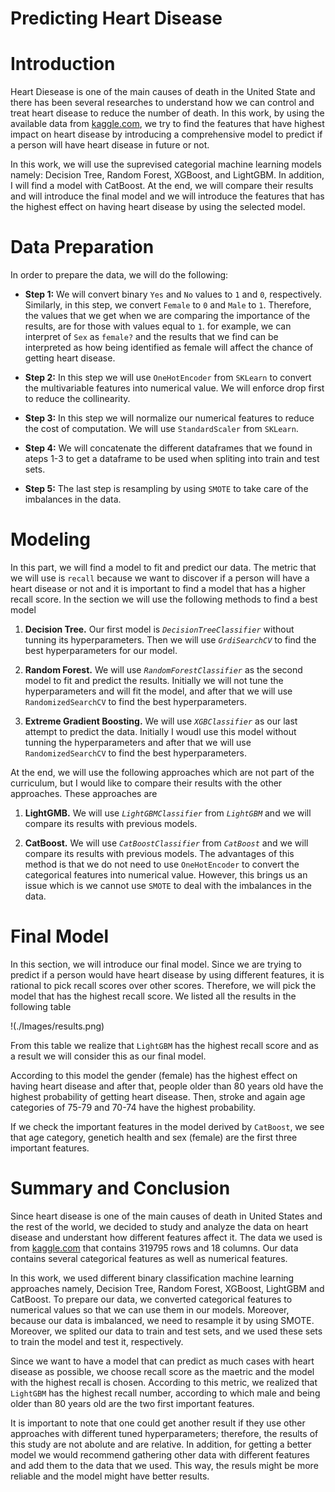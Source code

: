 # Predicting Heart Disease

# Introduction 

Heart Diesease is one of the main causes of death in the United State and there has been several researches to understand how we can control and treat heart disease to reduce the number of death. In this work, by using the available data from [kaggle.com](https://www.kaggle.com/datasets/kamilpytlak/personal-key-indicators-of-heart-disease), we try to find the features that have highest impact on heart disease by introducing a comprehensive model to predict if a person will have heart disease in future or not. 

In this work, we will use the suprevised categorial machine learning models namely: Decision Tree, Random Forest, XGBoost, and LightGBM. In addition, I will find a model with CatBoost. At the end, we will compare their results and will introduce the final model and we will introduce the features that has the highest effect on having heart disease by using the selected model.


# Data Preparation

In order to prepare the data, we will do the following:

* **Step 1:** We will convert binary `Yes` and `No` values to `1` and `0`, respectively. Similarly, in this step, we convert `Female` to `0` and `Male` to `1`. Therefore, the values that we get when we are comparing the importance of the results, are for those with values equal to `1`. for example, we can interpret of `Sex` as `female?` and the results that we find can be interpreted as how being identified as female will affect the chance of getting heart disease. 

* **Step 2:** In this step we will use `OneHotEncoder` from `SKLearn` to convert the multivariable features into numerical value. We will enforce drop first to reduce the collinearity. 

* **Step 3:** In this step we will normalize our numerical features to reduce the cost of computation. We will use `StandardScaler` from `SKLearn`. 

* **Step 4:** We will concatenate the different dataframes that we found in ateps 1-3 to get a dataframe to be used when spliting into train and test sets.

* **Step 5:** The last step is resampling by using `SMOTE` to take care of the imbalances in the data.


# Modeling

In this part, we will find a model to fit and predict our data. The metric that we will use is `recall` because we want to discover if a person will have a heart disease or not and it is important to find a model that has a higher recall score. 
In the section we will use the following methods to find a best model

1. **Decision Tree.** Our first model is *`DecisionTreeClassifier`* without tunning its hyperparameters. Then we will use *`GrdiSearchCV`* to find the best hyperparameters for our model.

2. **Random Forest.** We will use *`RandomForestClassifier`* as the second model to fit and predict the results. Initially we will not tune the hyperparameters and will fit the model, and after that we will use `RandomizedSearchCV` to find the best hyperparameters.

3. **Extreme Gradient Boosting.** We will use *`XGBClassifier`* as our last attempt to predict the data. Initially I woudl use this model without tunning the hyperparameters and after that we will use `RandomizedSearchCV` to find the best hyperparameters.

At the end, we will use the following approaches which are not part of the curriculum, but I would like to compare their results with the other approaches. These approaches are 

1. **LightGMB.** We will use *`LightGBMClassifier`* from *`LightGBM`* and we will compare its results with previous models.

2. **CatBoost.** We will use *`CatBoostClassifier`* from *`CatBoost`* and we will compare its results with previous models. The advantages of this method is that we do not need to use `OneHotEncoder` to convert the categorical features into numerical value. However, this brings us an issue which is we cannot use `SMOTE` to deal with the imbalances in the data.


# Final Model

In this section, we will introduce our final model. Since we are trying to predict if a person would have heart disease by using different features, it is rational to pick recall scores over other scores. Therefore, we will pick the model that has the highest recall score. We listed all the results in the following table

!(./Images/results.png)

From this table we realize that `LightGBM` has the highest recall score and as a result we will consider this as our final model. 

According to this model the gender (female) has the highest effect on having heart disease and after that, people older than 80 years old have the highest probability of getting heart disease. Then, stroke and again age categories of 75-79 and 70-74 have the highest probability.

If we check the important features in the model derived by `CatBoost`, we see that age category, genetich health and sex (female) are the first three important features. 



# Summary and Conclusion


Since heart disease is one of the main causes of death in United States and the rest of the world, we decided to study and analyze the data on heart disease and understant how different features affect it. The data we used is from [kaggle.com](https://www.kaggle.com/datasets/kamilpytlak/personal-key-indicators-of-heart-disease) that contains 319795 rows and 18 columns. Our data contains several categorical features as well as numerical features. 

In this work, we used different binary classification machine learning approaches namely, Decision Tree, Random Forest, XGBoost, LightGBM and CatBoost. To prepare our data, we converted categorical features to numerical values so that we can use them in our models. Moreover, because our data is imbalanced, we need to resample it by using SMOTE. Moreover, we splited our data to train and test sets, and we used these sets to train the model and test it, respectively. 

Since we want to have a model that can predict as much cases with heart disease as possible, we choose recall score as the maetric and the model with the highest recall is chosen. According to this metric, we realized that `LightGBM` has the highest recall number, according to which male and being older than 80 years old are the two first important features. 

It is important to note that one could get another result if they use other approaches with different tuned hyperparameters; therefore, the results of this study are not abolute and are relative. In addition, for getting a better model we would recommend gathering other data with different features and add them to the data that we used. This way, the resuls might be more reliable and the model might have better results. 






